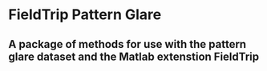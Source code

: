 # FieldTrip Pattern Glare
## A  package of methods for use with the pattern glare dataset and the Matlab extenstion FieldTrip

